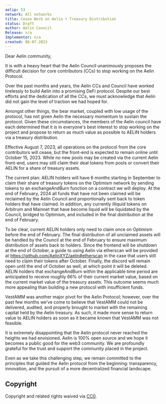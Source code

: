 ```yaml
---
aelip: 53
network: All networks
title: Cease Work on Aelin + Treasury Distribution
status: Draft
author: Aelin Council
Release: n/a
Implementor: n/a
created: 08-07-2023
---
```


Dear Aelin community,

It is with a heavy heart that the Aelin Council unanimously proposes the difficult decision for core contributors (CCs) to stop working on the Aelin Protocol.

Over the past months and years, the Aelin CCs and Council have worked tirelessly to build Aelin into a promising DeFi protocol. Despite our best efforts and the dedication of all the CCs, we must acknowledge that Aelin did not gain the level of traction we had hoped for.

Amongst other things, the bear market, coupled with low usage of the protocol, has not given Aelin the necessary momentum to sustain the protocol. Given these circumstances, the members of the Aelin council have each determined that it is in everyone's best interest to stop working on the project and propose to return as much value as possible to AELIN holders via a treasury distribution.

Effective August 7, 2023, all operations on the protocol from the core contributors will cease, but the front-end is expected to remain online until October 15, 2023. While no new pools may be created via the current Aelin front-end, users may still claim their deal tokens from pools or convert their AELIN for a share of treasury assets.

The current plan: AELIN holders will have 6 months starting in September to claim their share of treasury tokens on the Optimism network by sending tokens to an exchangeAndBurn function on a contract we will deploy.
At the end of February, 2024 all funds that have not been claimed will be reclaimed by the Aelin Council and proportionally sent back to token holders that have claimed. In addition, any currently illiquid tokens on Arbitrum and Mainnet that have become liquid will be liquidated by the Council, bridged to Optimism, and included in the final distribution at the end of February.

To be clear, current AELIN holders only need to claim once on Optimism before the end of February. The final distribution of all unclaimed assets will be handled by the Council at the end of February to ensure maximum distribution of assets back to holders.
Since the frontend will be shutdown at the end of October, a guide to using Aelin via etherscan will be provided at https://github.com/AelinXYZ/aelin#etherscan in the case that users still need to claim their tokens after October. Finally, the discord will remain open until the end of October as well, at which point it will be deleted.
AELIN holders that exchangeAndBurn within the applicable time period are anticipated to receive roughly 66% of their current market value, based on the current market value of the treasury assets. This outcome seems much more appealing than building a new protocol with insufficient funds.

VestAMM was another major pivot for the Aelin Protocol; however, over the past few months we’ve come to believe that VestAMM could not be delivered, audited, and properly brought to market with the remaining capital held by the Aelin treasury. As such, it made more sense to return value to AELIN holders as soon as it became known that VestAMM was not feasible.

It is extremely disappointing that the Aelin protocol never reached the heights we had envisioned. Aelin is 100% open source and we hope it becomes a public good for the web3 community. We are profoundly grateful for the trust and support the community placed in the project.

Even as we take this challenging step, we remain committed to the principles that guided the Aelin protocol from the beginning: transparency, innovation, and the pursuit of a more decentralized financial landscape.

## Copyright

Copyright and related rights waived via [CC0](https://creativecommons.org/publicdomain/zero/1.0/).
